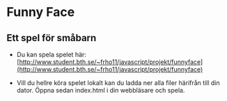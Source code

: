 # Funny Face
## Ett spel för småbarn
* Du kan spela spelet  här: [http://www.student.bth.se/~frho11/javascript/projekt/funnyface](http://www.student.bth.se/~frho11/javascript/projekt/funnyface) 

* Vill du hellre köra spelet lokalt kan du ladda ner alla filer härifrån till din dator. Öppna sedan index.html i din webbläsare och spela.